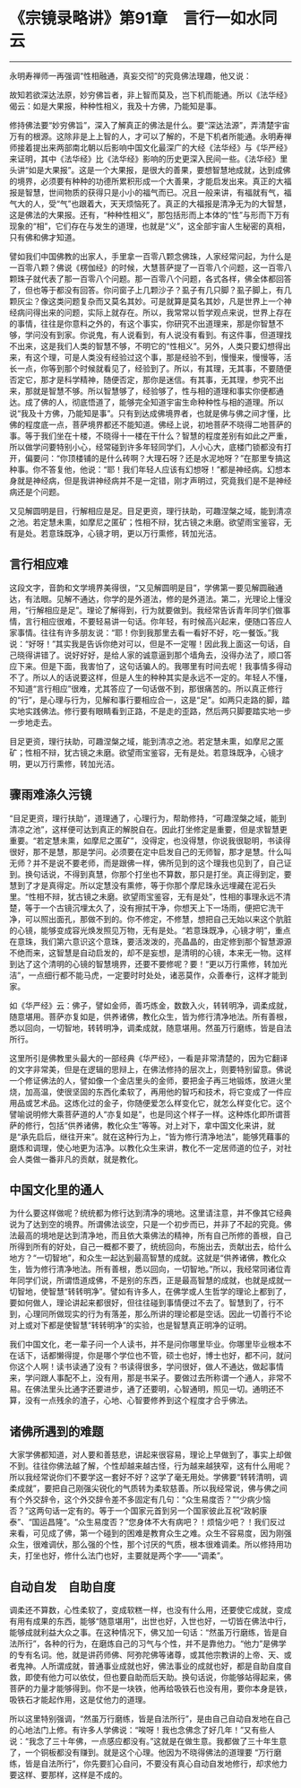 # 《宗镜录略讲》第91章　言行一如水同云

------

永明寿禅师一再强调“性相融通，真妄交彻”的究竟佛法理趣，他又说：

故知若欲深达法原，妙穷佛旨者，非上智而莫及，岂下机而能通。所以《法华经》偈云：如是大果报，种种性相义，我及十方佛，乃能知是事。

修持佛法要“妙穷佛旨”，深入了解真正的佛法是什么。要“深达法源”，弄清楚宇宙万有的根源。这除非是上上智的人，才可以了解的，不是下机者所能通。永明寿禅师接着提出来两部南北朝以后影响中国文化最深广的大经《法华经》与《华严经》来证明，其中《法华经》比《法华经》影响的历史更深入民间一些。《法华经》里头讲“如是大果报”。这是一个大果报，是很大的善果，要想智慧地成就，达到成佛的境界，必须要有种种的功德所累积形成一个大善果，才能启发出来。真正的大福报是智慧，世间物质的获得只是小小的福气而已。况且一般来讲，有福就有气，福气大的人，受“气”也跟着大，天天烦恼死了。真正的大福报是清净无为的大智慧，这是佛法的大果报。还有，“种种性相义”，那包括形而上本体的“性”与形而下万有现象的“相”，它们存在与发生的道理，也就是“义”，这全部宇宙人生秘密的真相，只有佛和佛才知道。

譬如我们中国佛教的出家人，手里拿一百零八颗念佛珠，人家经常问起，为什么是一百零八颗？佛说《楞伽经》的时候，大慧菩萨提了一百零八个问题，这一百零八颗珠子就代表了那一百零八个问题。那一百零八个问题，各式各样，佛全体都回答了，但也等于都没有回答。你问窗子上几颗沙子？虱子有几只脚？虱子脚上，有几颗灰尘？像这类问题复杂而又莫名其妙。可是就算是莫名其妙，凡是世界上一个神经病问得出来的问题，实际上就存在。所以，我常常以哲学观点来说，世界上存在的事情，往往是你意料之外的，有这个事实，你研究不出道理来，那是你智慧不够，学问没有到家。你说鬼，有人说看到，有人说没有看到。有这件事，但道理找不出来，这是我们人类的智慧不够，不明它的“性相义”。另外，人类只要幻想得出来，有这个理，可是人类没有经验过这个事，那是经验不到，慢慢来，慢慢等，活长一点，你等到那个时候就看见了，经验到了。所以，有其理，无其事，不要随便否定它，那才是科学精神，随便否定，那你是迷信。有其事，无其理，参究不出来，那就是智慧不够。所以智慧够了，经验够了，性与相的道理和事实你便都通达。成了佛的人，彻底悟道了，能够完全知道宇宙生命种种性与相的道理。所以说“我及十方佛，乃能知是事”。只有到达成佛境界者，也就是佛与佛之间才懂，比佛的程度底一点，菩萨境界都还不能知道。佛经上说，初地菩萨不晓得二地菩萨的事。等于我们坐在十楼，不晓得十一楼在干什么？智慧的程度差别有如此之严重，所以做学问要特别小心，经常碰到许多年轻同学们，人小心大，底楼门锁都没有打开，偏要问：“你顶楼铺的是什么砖啊？大理石呀？还是水泥地呀？”在那里专搞这种事。你不答复他，他说：“耶！我们年轻人应该有幻想呀！”都是神经病。幻想本身就是神经病，但是我讲神经病并不是一定错，刚才声明过，究竟我们是不是神经病还是个问题。

又见解圆明是目，行解相应是足。目足更资，理行扶助，可趣涅槃之域，能到清凉之池。若定慧未熏，如摩尼之匿矿；性相不辩，犹古镜之未磨。欲望雨宝鉴容，无有是处。若意珠既净，心镜才明，更以万行熏修，转加光洁。

## 言行相应难

这段文字，音韵和文学境界美得很，“又见解圆明是目”，学佛第一要见解圆融通达，有法眼。见解不通达，你学的是外道法，修的是外道法。第二，光理论上懂没用，“行解相应是足”。理论了解得到，行为就要做到。我经常告诉青年同学们做事情，言行相应很难，不要轻易讲一句话。你年轻，有时候高兴起来，便随口答应人家事情。往往有许多朋友说：“耶！你到我那里去看一看好不好，吃一餐饭。”我说：“好呀！”其实我是告诉你绝对可以，但是不一定喔！因此我上面这一句话，自己晓得讲错了。说好好好，是给人家的诚意逼到那个墙角去，没得办法了，顺口答应下来。但是下面，我害怕了，这句话骗人的。我哪里有时间去呢！我事情多得动不了。所以人的话说要这样，但是人生的种种其实是永远不一定的。年轻人不懂，不知道“言行相应”很难，尤其答应了一句话做不到，那很痛苦的。所以真正修行的“行”，是心理与行为，见解和事行要相应合一，这是“足”。如两只走路的脚，踏实地实践佛法。修行要有眼睛看到正路，不是走的歪路，然后两只脚要踏实地一步一步地走去。

目足更资，理行扶助，可趣涅槃之域，能到清凉之池。若定慧未熏，如摩尼之匿矿；性相不辩，犹古镜之未磨。欲望雨宝鉴容，无有是处。若意珠既净，心镜才明，更以万行熏修，转加光洁。

## 骤雨难涤久污镜

“目足更资，理行扶助”，道理通了，心理行为，帮助修持，“可趣涅槃之域，能到清凉之池”，这样便可达到真正的解脱自在。因此打坐修定是重要，但是求智慧更重要。“若定慧未熏，如摩尼之匿矿”，没得定，也没得慧，你说我很聪明，书读得很好，那不是慧，那是学问。必须要在定中启发自己的无师智，那才是慧。什么叫无师？并不是说不要老师，而是跟佛一样，佛所见到的这个理我也见到了，自己证到。换句话说，不得到真慧，你那个打坐也不算数，那只是打坐。真正得到定，要慧到了才是真得定。所以定慧没有熏修，等于你那个摩尼珠永远埋藏在泥石头里。“性相不辩，犹古镜之未磨。欲望雨宝鉴容，无有是处”，性相的事理永远不清楚，等于一个古镜沉埋太久了，没有擦拭干净，你想天上下一场雨，便把它洗干净，可以照出面孔，那做不到的。你不修定，不修慧，想把自己无始以来这个肮脏的心镜，能够变成容光焕发照见万物，无有是处。“若意珠既净，心镜才明”，重点在意珠，我们第六意识这个意珠，要活泼泼的，亮晶晶的，由定修到那个智慧源源不绝而来，这智慧是自动启发的，却不是妄想，是清明的心镜，本来无一物。这样到达了这个清明的心镜的智慧境界，还要不要修呢？要！“更以万行熏修，转加光洁”，一点细行都不能马虎，一定要时时处处，诸恶莫作，众善奉行，这样才能到家。

如《华严经》云：佛子，譬如金师，善巧炼金，数数入火，转转明净，调柔成就，随意堪用。菩萨亦复如是，供养诸佛，教化众生，皆为修行清净地法。所有善根，悉以回向，一切智地，转转明净，调柔成就，随意堪用。然虽万行磨练，皆是自法所行。

这里所引是佛教里头最大的一部经典《华严经》，一看是非常清楚的，因为它翻译的文字非常美，但是在逻辑的思辩上，在佛法修持的层次上，则要特别留意。佛说一个修证佛法的人，譬如像一个金店里头的金师，要把金子再三地锻炼，放进火里烧，加高温，使很坚固的东西化柔软了，再用他的智巧和技术，将它变成了一件应用品或艺术品。这炼化过的金子，你随便爱怎么样变化它，就怎么样变化它。这个譬喻说明修大乘菩萨道的人“亦复如是”，也是同这个样子一样。这种炼化即所谓菩萨的修行，包括“供养诸佛，教化众生”等等。对上对下，拿中国文化来讲，就是“承先启后，继往开来”。就在这种行为上，“皆为修行清净地法”，能够凭藉事的磨炼和调理，使心地更为洁净。以教化众生来讲，教化不一定居师道的位子，对社会人类做一番非凡的贡献，就是教化。

## 中国文化里的通人

为什么要这样做呢？统统都为修行达到清净的境地。这里请注意，并不像其它经典说为了达到空的境界。所谓佛法谈空，只是一个初步而已，并非了不起的究竟。佛法最高的境地是达到清净地，而且依大乘佛法的精神，所有自己所修的善根，自己所得到所有的好处，自己一概都不要了，统统回向，布施出去，贡献出去，给什么地方？“一切智地”，和众生一起达到最高智慧的成就。这就是“供养诸佛，教化众生，皆为修行清净地法。所有善根，悉以回向，一切智地。”所以，我经常同诸位青年同学们说，所谓悟道成佛，不是别的东西，正是最高智慧的成就，也就是成就一切智地，使智慧“转转明净”。譬如有许多人，在佛学或人生哲学的理论上都到了，要如何做人，理论讲起来都很好，但往往碰到事情便过不去了。智慧到了，行不到，心理同所做现实的行为有落差，那么所讲的理论都是空话。因此一切善行不论对上或对下都是使智慧“转转明净”的实验，也是智慧真正明净的证明。

我们中国文化，老一辈子问一个人读书，并不是问你哪里毕业。你哪里毕业根本不在话下，话都懒得提，你是哪个学位也不管，硕士也好，博士也好，都不问，就问你这个人啊！读书读通了没有？书读得很多，学问很好，做人不通达，做起事情来，学问跟人事配不上，没有用，那是书呆子。要做过去所称谓一个通人，非常不易。在佛法里头比通字还要进步，通了还要明，心智通明，照见一切。通明还不算，没有一点残余的渣子，心地、心智要修养到这个程度才合乎佛法。

## 诸佛所遇到的难题

大家学佛都知道，对人要和善慈悲，讲起来很容易，理论上早做到了，事实上却做不到。往往你佛法越了解，个性却越来越古怪，行为越来越狭窄，这有什么用呢？所以我经常说你们不要学这一套好不好？这学了毫无用处。学佛要“转转清明，调柔成就”，要把自己刚强尖锐化的气质转为柔软慈善。所以我经常说，佛与佛之间有个外交辞令，这个外交辞令差不多固定有几句：“众生易度否？”“少病少恼否？”这两句话一定有的。等于一个国家元首到另一个国家彼此互祝“政躬康泰”、“国运昌隆”。“众生易度否？”您身体不大有病吧？！烦恼少吧？！我们反过来看，可见成了佛，第一个碰到的困难是教育众生之难。众生不容易度，因为刚强众生，很难调伏，那么强的个性，那个讨厌的气质，根本很难调柔。所以修持用功夫，打坐也好，修什么法门也好，主要就是两个字——“调柔”。

## 自动自发　自助自度

调柔还不算数，心性柔软了，变成软糕一样，也没有什么用，还要使它成就，变成有用有成果的东西，能够“随意堪用”，出世也好，入世也好，一切皆在佛法中行，能够成就利益大众之事。在这种情况下，佛又加一句话：“然虽万行磨练，皆是自法所行”，各种的行为，在磨炼自己的习气与个性，并不是靠他力。“他力”是佛学的专有名词。他，就是讲药师佛、阿弥陀佛等诸尊，或其他宗教讲的上帝、天、或者鬼神。人所谓成就，普通事业成就也好，佛法事业的成就也好，都是自助自度自救，即使有他力可以依仗，但也要自助而后天助。换句话说，你能够站得起来，佛菩萨的力量才能够得到。你不是一块铁，他再给吸铁石也没有用，要你本身是铁，吸铁石才能起作用，这是仗他力的道理。

所以这里特别强调，“然虽万行磨练，皆是自法所行”，是由自己自动自发地在自己的心地法门上修。有许多人学佛说：“唉呀！我也念佛念了好几年！”又有些人说：“我念了三十年佛，一点感应都没有。”这就是在做生意。我都做了三十年生意了，一个铜板都没有赚到。就是这个心理。他因为不晓得佛法的道理要 “万行磨练，皆是自法所行”，你先要扪心自问，不要没有真心自动自发地修行，却求他力要这样、要那样，这样是不成的。

